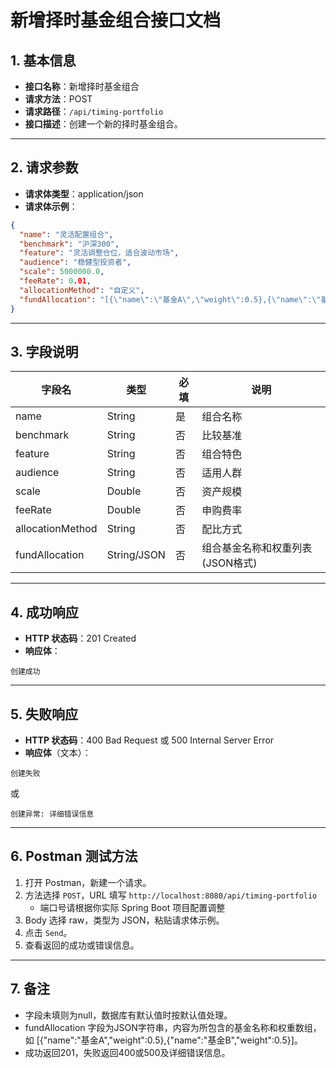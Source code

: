 # 新增择时基金组合接口文档

## 1. 基本信息

- **接口名称**：新增择时基金组合
- **请求方法**：POST
- **请求路径**：`/api/timing-portfolio`
- **接口描述**：创建一个新的择时基金组合。

---

## 2. 请求参数

- **请求体类型**：application/json
- **请求体示例**：

```json
{
  "name": "灵活配置组合",
  "benchmark": "沪深300",
  "feature": "灵活调整仓位，适合波动市场",
  "audience": "稳健型投资者",
  "scale": 5000000.0,
  "feeRate": 0.01,
  "allocationMethod": "自定义",
  "fundAllocation": "[{\"name\":\"基金A\",\"weight\":0.5},{\"name\":\"基金B\",\"weight\":0.5}]"
}
```

---

## 3. 字段说明

| 字段名           | 类型    | 必填 | 说明           |
|------------------|---------|------|----------------|
| name             | String  | 是   | 组合名称       |
| benchmark        | String  | 否   | 比较基准       |
| feature          | String  | 否   | 组合特色       |
| audience         | String  | 否   | 适用人群       |
| scale            | Double  | 否   | 资产规模       |
| feeRate          | Double  | 否   | 申购费率       |
| allocationMethod | String  | 否   | 配比方式       |
| fundAllocation   | String/JSON | 否 | 组合基金名称和权重列表(JSON格式) |

---

## 4. 成功响应

- **HTTP 状态码**：201 Created
- **响应体**：

```
创建成功
```

---

## 5. 失败响应

- **HTTP 状态码**：400 Bad Request 或 500 Internal Server Error
- **响应体**（文本）：

```
创建失败
```
或
```
创建异常: 详细错误信息
```

---

## 6. Postman 测试方法

1. 打开 Postman，新建一个请求。
2. 方法选择 `POST`，URL 填写 `http://localhost:8080/api/timing-portfolio`
   - 端口号请根据你实际 Spring Boot 项目配置调整
3. Body 选择 raw，类型为 JSON，粘贴请求体示例。
4. 点击 `Send`。
5. 查看返回的成功或错误信息。

---

## 7. 备注

- 字段未填则为null，数据库有默认值时按默认值处理。
- fundAllocation 字段为JSON字符串，内容为所包含的基金名称和权重数组，如 [{"name":"基金A","weight":0.5},{"name":"基金B","weight":0.5}]。
- 成功返回201，失败返回400或500及详细错误信息。 